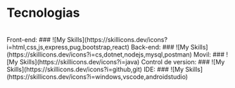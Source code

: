 <h1 style="text-aling:center;">Tecnologias</h1><br/>
Front-end:
### ![My Skills](https://skillicons.dev/icons?i=html,css,js,express,pug,bootstrap,react)
Back-end: 
### ![My Skills](https://skillicons.dev/icons?i=cs,dotnet,nodejs,mysql,postman)
Movil:
### ![My Skills](https://skillicons.dev/icons?i=java)
Control de version:
### ![My Skills](https://skillicons.dev/icons?i=github,git)
IDE:
### ![My Skills](https://skillicons.dev/icons?i=windows,vscode,androidstudio)


<!--
**NelsonValentinGarroDadan/NelsonValentinGarroDadan** is a ✨ _special_ ✨ repository because its `README.md` (this file) appears on your GitHub profile.

Here are some ideas to get you started:

- 🔭 I’m currently working on ...
- 🌱 I’m currently learning ...
- 👯 I’m looking to collaborate on ...
- 🤔 I’m looking for help with ...
- 💬 Ask me about ...
- 📫 How to reach me: ...
- 😄 Pronouns: ...
- ⚡ Fun fact: ...
-->
